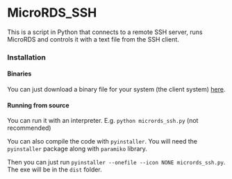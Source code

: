 # MicroRDS_SSH

This is a script in Python that connects to a remote SSH server, runs MicroRDS and controls it with a text file from the SSH client.

### Installation

#### Binaries

You can just download a binary file for your system (the client system) [here](https://github.com/barteqcz/MicroRDS_SSH/releases/latest/).

#### Running from source

You can run it with an interpreter. E.g. `python micrords_ssh.py` (not recommended)

You can also compile the code with `pyinstaller`. You will need the `pyinstaller` package along with `paramiko` library.

Then you can just run `pyinstaller --onefile --icon NONE micrords_ssh.py`. The exe will be in the `dist` folder.

